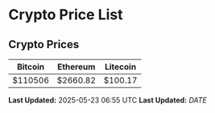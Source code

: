 # Crypto Price List

## Crypto Prices
| Bitcoin | Ethereum | Litecoin |
| ------- | -------- | -------- |
| $110506 | $2660.82 | $100.17 |
**Last Updated:** 2025-05-23 06:55 UTC
**Last Updated:** $DATE$

